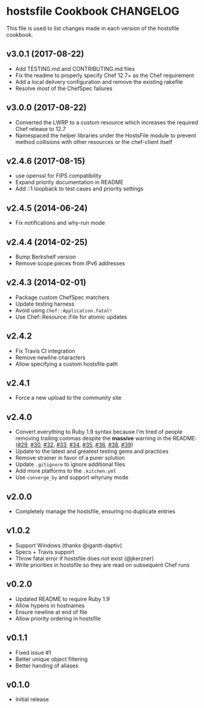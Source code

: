 # hostsfile Cookbook CHANGELOG

This file is used to list changes made in each version of the hostsfile cookbook.

## v3.0.1 (2017-08-22)

- Add TESTING.md and CONTRIBUTING.md files
- Fix the readme to properly specify Chef 12.7+ as the Chef requirement
- Add a local delivery configuration and remove the existing rakefile
- Resolve _most_ of the ChefSpec failures

## v3.0.0 (2017-08-22)

- Converted the LWRP to a custom resource which increases the required Chef release to 12.7
- Namespaced the helper libraries under the HostsFile module to prevent method collisions with other resources or the chef-client itself

## v2.4.6 (2017-08-15)

- use openssl for FIPS compatibility
- Expand priority documentation in README
- Add ::1 loopback to test cases and priority settings

## v2.4.5 (2014-06-24)

- Fix notifications and why-run mode

## v2.4.4 (2014-02-25)

- Bump Berkshelf version
- Remove scope pieces from IPv6 addresses

## v2.4.3 (2014-02-01)

- Package custom ChefSpec matchers
- Update testing harness
- Avoid using `Chef::Application.fatal!`
- Use Chef::Resource::File for atomic updates

## v2.4.2

- Fix Travis CI integration
- Remove newline characters
- Allow specifying a custom hostsfile path

## v2.4.1

- Force a new upload to the community site

## v2.4.0

- Convert everything to Ruby 1.9 syntax because I'm tired of people removing trailing commas despite the **massive** warning in the README: ([#29](https://github.com/customink-webops/hostsfile/issues/29), [#30](https://github.com/customink-webops/hostsfile/issues/30), [#32](https://github.com/customink-webops/hostsfile/issues/32), [#33](https://github.com/customink-webops/hostsfile/issues/33), [#34](https://github.com/customink-webops/hostsfile/issues/34), [#35](https://github.com/customink-webops/hostsfile/issues/35), [#36](https://github.com/customink-webops/hostsfile/issues/36), [#38](https://github.com/customink-webops/hostsfile/issues/38), [#39](https://github.com/customink-webops/hostsfile/issues/39))
- Update to the latest and greatest testing gems and practices
- Remove strainer in favor of a purer solution
- Update `.gitignore` to ignore additional files
- Add more platforms to the `.kitchen.yml`
- Use `converge_by` and support whyruny mode

## v2.0.0

- Completely manage the hostsfile, ensuring no duplicate entries

## v1.0.2

- Support Windows (thanks @igantt-daptiv)
- Specs + Travis support
- Throw fatal error if hostsfile does not exist (@jkerzner)
- Write priorities in hostsfile so they are read on subsequent Chef runs

## v0.2.0

- Updated README to require Ruby 1.9
- Allow hypens in hostnames
- Ensure newline at end of file
- Allow priority ordering in hostsfile

## v0.1.1

- Fixed issue #1
- Better unique object filtering
- Better handing of aliases

## v0.1.0

- Initial release
